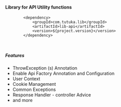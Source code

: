 #### Library for API Utility functions


```
        <dependency>
			<groupId>com.tutuka.lib</groupId>
			<artifactId>lib-api</artifactId>
			<version>${project.version}</version>
		</dependency>



```

##### Features

- ThrowException (s) Annotation
- Enable Api Factory Annotation and Configuration
- User Context
- Cookie Management
- Common Exceptions
- Response Handler - controller Advice
- and more
